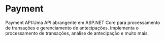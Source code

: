 # Payment
Payment API:Uma API abrangente em ASP.NET Core para processamento de transações e gerenciamento de antecipações. Implementa o processamento de transações, análise de antecipação e muito mais.
